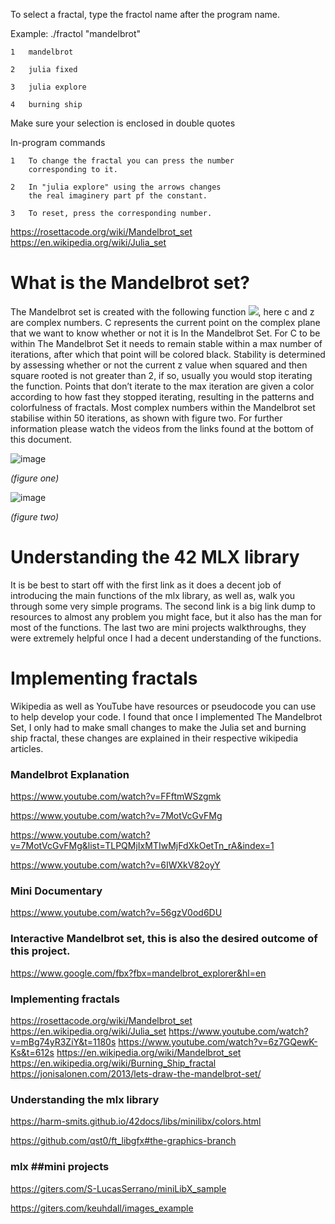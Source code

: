 To select a fractal, type the fractol name after the program name.

Example: ./fractol "mandelbrot"

	1	mandelbrot
	
	2	julia fixed
	
	3	julia explore
	
	4	burning ship
	
Make sure your selection is enclosed in double quotes

In-program commands

	1	To change the fractal you can press the number
		corresponding to it.
		
	2	In "julia explore" using the arrows changes
		the real imaginery part pf the constant.
		
	3	To reset, press the corresponding number.



https://rosettacode.org/wiki/Mandelbrot_set
https://en.wikipedia.org/wiki/Julia_set

# What is the Mandelbrot set?
The Mandelbrot set is created with the following function <img src="https://render.githubusercontent.com/render/math?math=f(z)%20=%20z^{2}%20%2B%20c">, here c and z are complex numbers. C represents the current point on the complex plane that we want to know whether or not it is In the Mandelbrot Set. For C to be within The Mandelbrot Set it needs to remain stable within a max number of iterations, after which that point will be colored black. Stability is determined by assessing whether or not the current z value when squared and then square rooted is not greater than 2, if so, usually you would stop iterating the function. Points that don’t iterate to the max iteration are given a color according to how fast they stopped iterating, resulting in the patterns and colorfulness of fractals. Most complex numbers within the Mandelbrot set stabilise within 50 iterations, as shown with figure two. For further information please watch the videos from the links found at the bottom of this document.

![image](https://user-images.githubusercontent.com/59305365/142963905-761bfc1b-c9a4-48fd-8ffb-002634605302.png)

*(figure one)*

![image](https://user-images.githubusercontent.com/59305365/142961100-4bf9846a-03af-4509-9369-d29368cf5f78.png)

*(figure two)*

# Understanding the 42 MLX library
It is be best to start off with the first link as it does a decent job of introducing the main functions of the mlx library, as well as, walk you through some very simple programs. The second link is a big link dump to resources to almost any problem you might face, but it also has the man for most of the functions. The last two are mini projects walkthroughs, they were extremely helpful once I had a decent understanding of the functions.

# Implementing fractals 
Wikipedia as well as YouTube have resources or pseudocode you can use to help develop your code. I found that once I implemented The Mandelbrot Set, I only had to make small changes to make the Julia set and burning ship fractal, these changes are explained in their respective wikipedia articles. 


### Mandelbrot Explanation
https://www.youtube.com/watch?v=FFftmWSzgmk

https://www.youtube.com/watch?v=7MotVcGvFMg

https://www.youtube.com/watch?v=7MotVcGvFMg&list=TLPQMjIxMTIwMjFdXkOetTn_rA&index=1

https://www.youtube.com/watch?v=6IWXkV82oyY

### Mini Documentary
https://www.youtube.com/watch?v=56gzV0od6DU

### Interactive Mandelbrot set, this is also the desired outcome of this project.
https://www.google.com/fbx?fbx=mandelbrot_explorer&hl=en

### Implementing fractals 

https://rosettacode.org/wiki/Mandelbrot_set
https://en.wikipedia.org/wiki/Julia_set
https://www.youtube.com/watch?v=mBg74yR3ZiY&t=1180s
https://www.youtube.com/watch?v=6z7GQewK-Ks&t=612s
https://en.wikipedia.org/wiki/Mandelbrot_set
https://en.wikipedia.org/wiki/Burning_Ship_fractal
https://jonisalonen.com/2013/lets-draw-the-mandelbrot-set/

### Understanding the mlx library
https://harm-smits.github.io/42docs/libs/minilibx/colors.html

https://github.com/qst0/ft_libgfx#the-graphics-branch

### mlx ##mini projects 
https://giters.com/S-LucasSerrano/miniLibX_sample

https://giters.com/keuhdall/images_example
